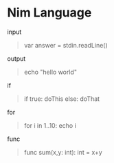 # Nim Language
input
> var answer = stdin.readLine()

output
> echo "hello world"

if
> if true: doThis else: doThat

for
> for i in 1..10: echo i

func
>func sum(x,y: int): int = x+y